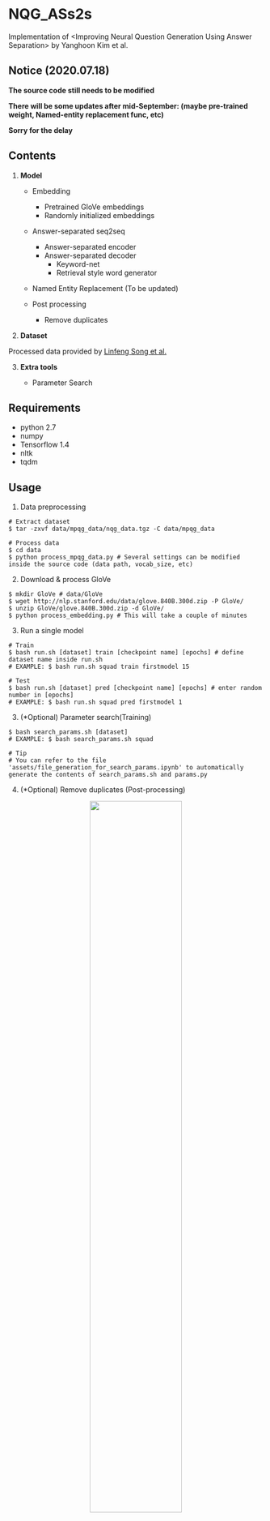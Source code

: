 # NQG_ASs2s

Implementation of &lt;Improving Neural Question Generation Using Answer Separation> by Yanghoon Kim et al.


## Notice (2020.07.18)
**The source code still needs to be modified**

**There will be some updates after mid-September: (maybe pre-trained weight, Named-entity replacement func, etc)**

**Sorry for the delay**

## Contents
1. **Model**

	- Embedding
	  - Pretrained GloVe embeddings
	  - Randomly initialized embeddings

	- Answer-separated seq2seq
	  - Answer-separated encoder
	  - Answer-separated decoder
	    - Keyword-net
		- Retrieval style word generator
	
	- Named Entity Replacement (To be updated)
	
	- Post processing
	  - Remove duplicates

2. **Dataset**

Processed data provided by [Linfeng Song et al.](https://www.aclweb.org/anthology/N18-2090)

3. **Extra tools**

    - Parameter Search

## Requirements

- python 2.7
- numpy
- Tensorflow 1.4
- nltk
- tqdm

## Usage

1. Data preprocessing

```
# Extract dataset
$ tar -zxvf data/mpqg_data/nqg_data.tgz -C data/mpqg_data

# Process data
$ cd data
$ python process_mpqg_data.py # Several settings can be modified inside the source code (data path, vocab_size, etc)
```

2. Download & process GloVe

```
$ mkdir GloVe # data/GloVe
$ wget http://nlp.stanford.edu/data/glove.840B.300d.zip -P GloVe/
$ unzip GloVe/glove.840B.300d.zip -d GloVe/
$ python process_embedding.py # This will take a couple of minutes
```

3. Run a single model

```
# Train
$ bash run.sh [dataset] train [checkpoint name] [epochs] # define dataset name inside run.sh
# EXAMPLE: $ bash run.sh squad train firstmodel 15

# Test
$ bash run.sh [dataset] pred [checkpoint name] [epochs] # enter random number in [epochs]
# EXAMPLE: $ bash run.sh squad pred firstmodel 1
```

3. (\*Optional) Parameter search(Training)

```
$ bash search_params.sh [dataset]
# EXAMPLE: $ bash search_params.sh squad

# Tip
# You can refer to the file 'assets/file_generation_for_search_params.ipynb' to automatically generate the contents of search_params.sh and params.py
```

4. (\*Optional) Remove duplicates (Post-processing)

<p align="center">
<img src="assets/remove_duplicates.PNG" width="60%"/>
</p>

```
$ python remove_duplicates.py --source_file [predicted_file] --out_file [post_processed_file] --ngram [scalar]
# EXAMPLE: $ python remove_duplicates.py --source_file result/predictions.txt --out_file result/predictions.rmv --ngram 4
```

5. Evaluation

```
$ python qgevalcap/eval.py -out [output filename] -src [input filename(sentence)] -tgt [target filename(question)]
# EXAMPLE: $ python qgevalcap/eval.py -out result/predictions.txt -src data/processed/mpqg_substitute_a_vocab_include_a/filtered_txt/test_sentence_origin.txt -tgt data/processed/mpqg_substitute_a_vocab_include_a/filtered_txt/test_question.txt
```

## Acknowledgment
The data is adapted from [MPQG](https://github.com/freesunshine0316/MPQG). The evaluation scripts are adapted from [NQG](https://github.com/xinyadu/nqg).
